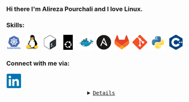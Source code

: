 ### Hi there I'm Alireza Pourchali and I love Linux. 


### Skills:
<div>
  <img src="https://github.com/devicons/devicon/blob/master/icons/kubernetes/kubernetes-plain-wordmark.svg" title="Linux" alt="Linux" width="40" height="40"/>&nbsp;
  <img src="https://github.com/devicons/devicon/blob/master/icons/linux/linux-original.svg" title="Linux" alt="Linux" width="40" height="40"/>&nbsp;
  <img src="https://github.com/devicons/devicon/blob/master/icons/bash/bash-original.svg" title="Bash" alt="Bash" width="40" height="40"/>&nbsp;
  <img src="https://github.com/devicons/devicon/blob/master/icons/ubuntu/ubuntu-plain.svg" title="Ubuntu" alt="Ubuntu" width="40" height="40"/>&nbsp;
  <img src="https://github.com/devicons/devicon/blob/master/icons/docker/docker-original.svg" title="Docker" alt="Docker" width="40" height="40"/>&nbsp;
  <img src="https://github.com/devicons/devicon/blob/master/icons/ansible/ansible-original.svg" title="Ansible" alt="Ansible" width="40" height="40"/>&nbsp;
  <img src="https://github.com/devicons/devicon/blob/master/icons/gitlab/gitlab-original.svg" title="Gitlab" alt="Gitlab" width="40" height="40"/>&nbsp;
  <img src="https://github.com/devicons/devicon/blob/master/icons/git/git-original.svg" title="Git" alt="Git" width="40" height="40"/>&nbsp;
  <img src="https://github.com/devicons/devicon/blob/master/icons/python/python-original.svg" title="Python" alt="Python" width="40" height="40"/>&nbsp;
  <img src="https://github.com/devicons/devicon/blob/master/icons/cplusplus/cplusplus-plain.svg" title="C++" alt="C++" width="40" height="40"/>&nbsp;
</div> 

### Connect with me via:      
<div>
  <a href="https://www.linkedin.com/in/alireza-pourchali-108b36248/">
     <img src="https://github.com/devicons/devicon/blob/master/icons/linkedin/linkedin-original.svg" title="linkedin" **alt="linkedin" width="40" height="40"/>
    
</div> 



</div> 


<details align="center">
    <summary> <samp> Details</samp></summary>
    <p align="center">
        <br>
        <img alt="Alireza GitHub Stats" src="https://github-readme-stats.vercel.app/api/top-langs/?username=AlirezaPourchali&theme=synthwave&hide_border=false&include_all_commits=true&count_private=true&layout=compact)
" />
        <br>
        <br>


</details>

